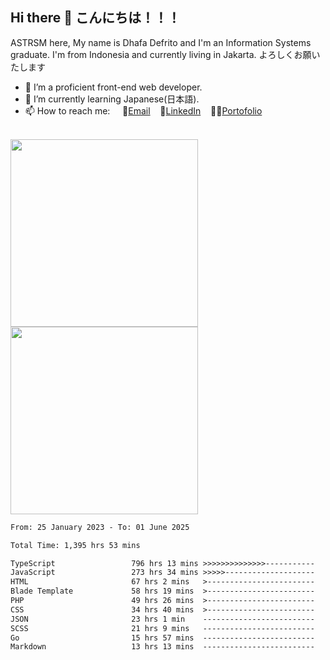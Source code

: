 ## Hi there 👋 こんにちは！！！
ASTRSM here, My name is Dhafa Defrito and I'm an Information Systems graduate. I'm from Indonesia and currently living in Jakarta. よろしくお願いたします

- 🔭 I’m a proficient front-end web developer.
- 🌱 I’m currently learning Japanese(日本語).
- 📫 How to reach me: &nbsp;&nbsp;&nbsp;&nbsp;📧[Email](ddefrito@gmail.com)&nbsp;&nbsp;&nbsp;&nbsp;💼[LinkedIn](https://www.linkedin.com/in/dhafa-defrita-rama-yudistira-9357a9229/)&nbsp;&nbsp;&nbsp;&nbsp;👨‍🎨[Portofolio](https://ddefrito.vercel.app/)

<br>

<div align="left">
  <img src="https://media1.tenor.com/m/F96DSPtSiSgAAAAd/isekaijoucho-kamitsubaki.gif" height="300" />
	<a href="https://last.fm/user/nerumaeni"><img src="https://lastfm-recently-played.vercel.app/api?user=nerumaeni&count=5" height="300" /></a>
</div=

<!--START_SECTION:waka-->

```txt
From: 25 January 2023 - To: 01 June 2025

Total Time: 1,395 hrs 53 mins

TypeScript                 796 hrs 13 mins >>>>>>>>>>>>>>-----------   57.04 %
JavaScript                 273 hrs 34 mins >>>>>--------------------   19.60 %
HTML                       67 hrs 2 mins   >------------------------   04.80 %
Blade Template             58 hrs 19 mins  >------------------------   04.18 %
PHP                        49 hrs 26 mins  >------------------------   03.54 %
CSS                        34 hrs 40 mins  >------------------------   02.48 %
JSON                       23 hrs 1 min    -------------------------   01.65 %
SCSS                       21 hrs 9 mins   -------------------------   01.52 %
Go                         15 hrs 57 mins  -------------------------   01.14 %
Markdown                   13 hrs 13 mins  -------------------------   00.95 %
```

<!--END_SECTION:waka-->
